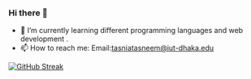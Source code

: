### Hi there 👋




- 🌱 I’m currently learning different programming languages and web development
.
- 📫 How to reach me: Email:tasniatasneem@iut-dhaka.edu
  


[![GitHub Streak](https://streak-stats.demolab.com/?user=tasniattohfa)](https://git.io/streak-stats)
